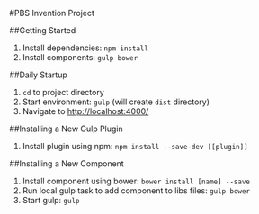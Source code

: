 #PBS Invention Project

##Getting Started
1. Install dependencies: `npm install`
2. Install components: `gulp bower`

##Daily Startup
1. `cd` to project directory
2. Start environment: `gulp` (will create `dist` directory)
3. Navigate to [http://localhost:4000/](http://localhost:4000/)

##Installing a New Gulp Plugin
1. Install plugin using npm: `npm install --save-dev [[plugin]]`

##Installing a New Component
1. Install component using bower: `bower install [name] --save`
2. Run local gulp task to add component to libs files: `gulp bower`
3. Start gulp: `gulp`
